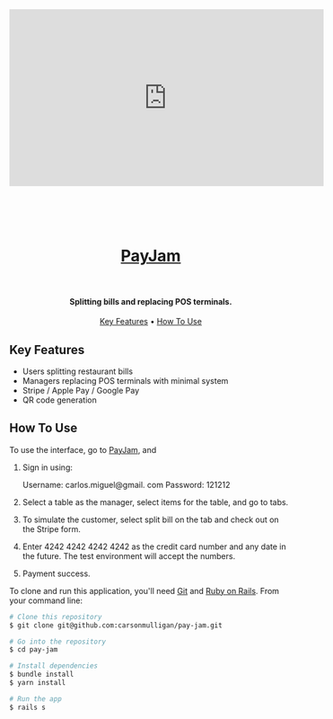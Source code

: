 
<iframe width="560" height="315" src="https://www.youtube.com/embed/trEv1iPgZsY?si=zKDFSf5Z2S5gbmRD&amp;start=11" title="YouTube video player" frameborder="0" allow="accelerometer; autoplay; clipboard-write; encrypted-media; gyroscope; picture-in-picture; web-share" referrerpolicy="strict-origin-when-cross-origin" allowfullscreen></iframe>

<h1 align="center">
  <br>
  <br>
  <a href="https://www.payjam.co/" target="_blank">PayJam</a></h4>
  <br>
</h1>

<h4 align="center">Splitting bills and replacing POS terminals. </h4>


<p align="center">
  <a href="#key-features">Key Features</a> •
  <a href="#how-to-use">How To Use</a> 
</p>


## Key Features

* Users splitting restaurant bills
* Managers replacing POS terminals with minimal system
* Stripe / Apple Pay / Google Pay
* QR code generation

## How To Use

To use the interface, go to <a href="https://www.payjam.co/" target="_blank">PayJam</a>,</h4> and 

1. Sign in using:

      Username: carlos.miguel@gmail. com
      Password: 121212

2. Select a table as the manager, select items for the table, and go to tabs. 

3. To simulate the customer, select split bill on the tab and check out on the Stripe form.

4. Enter 4242 4242 4242 4242 as the credit card number and any date in the future. The test environment will accept the numbers. 

5. Payment success.

To clone and run this application, you'll need [Git](https://git-scm.com) and [Ruby on Rails](https://rubyonrails.org/). From your command line:

```bash
# Clone this repository
$ git clone git@github.com:carsonmulligan/pay-jam.git

# Go into the repository
$ cd pay-jam

# Install dependencies
$ bundle install
$ yarn install

# Run the app
$ rails s
```









